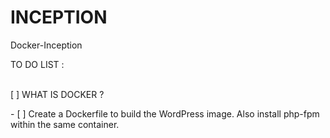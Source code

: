 # INCEPTION
Docker-Inception


TO DO LIST :
<p><br>[ ] WHAT IS DOCKER ?</p>
- [ ] Create a Dockerfile to build the WordPress image. Also install php-fpm within the same container.
